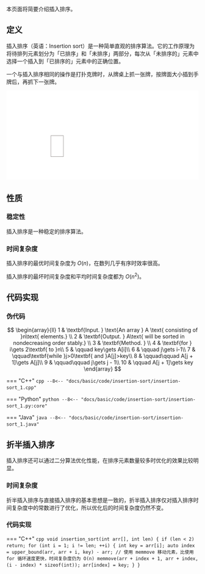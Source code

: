 本页面将简要介绍插入排序。

## 定义

插入排序（英语：Insertion sort）是一种简单直观的排序算法。它的工作原理为将待排列元素划分为「已排序」和「未排序」两部分，每次从「未排序的」元素中选择一个插入到「已排序的」元素中的正确位置。

一个与插入排序相同的操作是打扑克牌时，从牌桌上抓一张牌，按牌面大小插到手牌后，再抓下一张牌。

![insertion sort animate example](images/insertion-sort-animate.svg)

## 性质

### 稳定性

插入排序是一种稳定的排序算法。

### 时间复杂度

插入排序的最优时间复杂度为 $O(n)$，在数列几乎有序时效率很高。

插入排序的最坏时间复杂度和平均时间复杂度都为 $O(n^2)$。

## 代码实现

### 伪代码

$$
\begin{array}{ll}
1 & \textbf{Input. } \text{An array } A \text{ consisting of }n\text{ elements.} \\
2 & \textbf{Output. } A\text{ will be sorted in nondecreasing order stably.} \\
3 & \textbf{Method. }  \\
4 & \textbf{for } i\gets 2\textbf{ to }n\\
5 & \qquad key\gets A[i]\\
6 & \qquad j\gets i-1\\
7 & \qquad\textbf{while }j>0\textbf{ and }A[j]>key\\
8 & \qquad\qquad A[j + 1]\gets A[j]\\
9 & \qquad\qquad j\gets j - 1\\
10 & \qquad A[j + 1]\gets key
\end{array}
$$

=== "C++"
    ```cpp
    --8<-- "docs/basic/code/insertion-sort/insertion-sort_1.cpp"
    ```

=== "Python"
    ```python
    --8<-- "docs/basic/code/insertion-sort/insertion-sort_1.py:core"
    ```

=== "Java"
    ```java
    --8<-- "docs/basic/code/insertion-sort/insertion-sort_1.java"
    ```

## 折半插入排序

插入排序还可以通过二分算法优化性能，在排序元素数量较多时优化的效果比较明显。

### 时间复杂度

折半插入排序与直接插入排序的基本思想是一致的，折半插入排序仅对插入排序时间复杂度中的常数进行了优化，所以优化后的时间复杂度仍然不变。

### 代码实现

=== "C++"
    ```cpp
    void insertion_sort(int arr[], int len) {
      if (len < 2) return;
      for (int i = 1; i != len; ++i) {
        int key = arr[i];
        auto index = upper_bound(arr, arr + i, key) - arr;
        // 使用 memmove 移动元素，比使用 for 循环速度更快，时间复杂度仍为 O(n)
        memmove(arr + index + 1, arr + index, (i - index) * sizeof(int));
        arr[index] = key;
      }
    }
    ```
